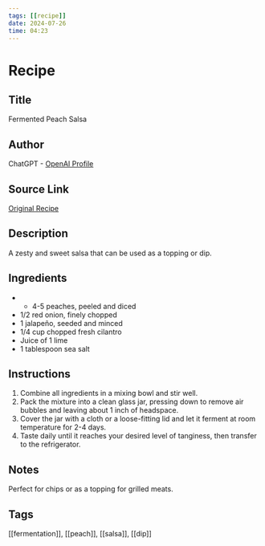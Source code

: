 ```yaml
---
tags: [[recipe]]
date: 2024-07-26
time: 04:23
---
```


# Recipe

## Title
Fermented Peach Salsa

## Author
ChatGPT - [OpenAI Profile](https://openai.com)

## Source Link
[Original Recipe](#)

## Description
A zesty and sweet salsa that can be used as a topping or dip.

## Ingredients
- - 4-5 peaches, peeled and diced
- 1/2 red onion, finely chopped
- 1 jalapeño, seeded and minced
- 1/4 cup chopped fresh cilantro
- Juice of 1 lime
- 1 tablespoon sea salt

## Instructions
1. Combine all ingredients in a mixing bowl and stir well.
2. Pack the mixture into a clean glass jar, pressing down to remove air bubbles and leaving about 1 inch of headspace.
3. Cover the jar with a cloth or a loose-fitting lid and let it ferment at room temperature for 2-4 days.
4. Taste daily until it reaches your desired level of tanginess, then transfer to the refrigerator.

## Notes
Perfect for chips or as a topping for grilled meats.

## Tags
[[fermentation]], [[peach]], [[salsa]], [[dip]]
